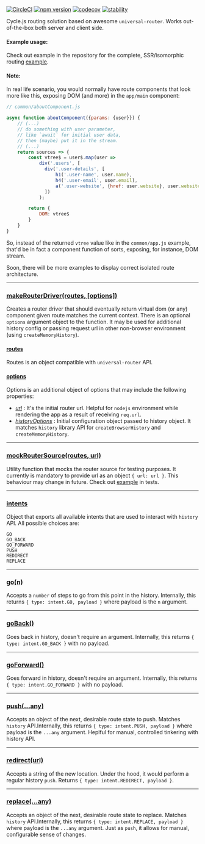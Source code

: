 [![CircleCI](https://circleci.com/gh/graforlock/cycle-router-driver.svg?style=svg)](https://circleci.com/gh/graforlock/cycle-router-driver) [![npm version](https://badge.fury.io/js/cycle-router-driver.svg)](https://badge.fury.io/js/cycle-router-driver) [![codecov](https://codecov.io/gh/graforlock/cycle-router-driver/branch/master/graph/badge.svg)](https://codecov.io/gh/graforlock/cycle-router-driver)
[![stability](https://img.shields.io/badge/stability-experimental-orange.svg?style=flat-square)](https://nodejs.org/api/documentation.html#documentation_stability_index)


Cycle.js routing solution based on awesome `universal-router`. Works out-of-the-box both server and client side.

#### Example usage:

Check out example in the repository for the complete, SSR/isomorphic routing [example](https://github.com/graforlock/cycle-router-driver/tree/master/example).

#### Note: 

In real life scenario, you would normally have route components that look more like this, exposing DOM (and more) in the `app/main` component:

```javascript
// common/aboutComponent.js

async function aboutComponent({params: {user}}) {
    // (...)
    // do something with user parameter,
    // like `await` for initial user data,
    // then (maybe) put it in the stream.
    // (...)
    return sources => {
        const vtree$ = user$.map(user =>
            div('.users', [
              div('.user-details', [
                  h1('.user-name', user.name),
                  h4('.user-email', user.email),
                  a('.user-website', {href: user.website}, user.website)
              ])
            );

        return {
            DOM: vtree$
        }
    }
}

```
So, instead of the returned `vtree` value like in the `common/app.js` example, that'd be in fact a component function of sorts, exposing, for instance, DOM stream. 

Soon, there will be more examples to display correct isolated route architecture.

***

### [makeRouterDriver(routes, [options])](https://github.com/graforlock/cycle-router-driver/blob/master/src/index.js#L43)

Creates a router driver that should eventually return virtual dom (or any) component given route matches the current context. There is an optional `options` argument object to the function. It may be used for additional history config or passing request url in other non-browser environment (using `createMemoryHistory`).


 #### [routes](https://github.com/graforlock/cycle-router-driver/blob/master/src/index.js#L44)

Routes is an object compatible with `universal-router` API.


#### [options](https://github.com/graforlock/cycle-router-driver/blob/master/src/index.js#L45)

Options is an additional object of options that may include the following properties:

- *[url](https://github.com/graforlock/cycle-router-driver/blob/master/src/index.js#L45)* : It's the initial router url. Helpful for `nodejs` environment while rendering the app as a result of receiving `req.url`.
- *[historyOptions](https://github.com/graforlock/cycle-router-driver/blob/master/src/index.js#L45)* : Initial configuration object passed to history object. It matches `history` library API for `createBrowserHistory` and `createMemoryHistory`.

***

### [mockRouterSource(routes, url)](https://github.com/graforlock/cycle-router-driver/blob/master/src/index.js#L43)

Utility function that mocks the router source for testing purposes. It currently is mandatory to provide url as an object `{ url: url }`. This behaviour may change in future. Check out [example](https://github.com/graforlock/cycle-router-driver/blob/master/__tests__/index.test.js#L71) in tests.

***

### [intents](https://github.com/graforlock/cycle-router-driver/blob/master/src/intents/index.js)

Object that exports all available intents that are used to interact with `history` API. All possible choices are:
```
GO
GO_BACK
GO_FORWARD
PUSH
REDIRECT
REPLACE
```
***

### [go(n)](https://github.com/graforlock/cycle-router-driver/blob/master/src/index.js#L37)

Accepts a `number` of steps to go from this point in the history. Internally, this returns `{ type: intent.GO, payload }` where payload is the `n` argument.

***

### [goBack()](https://github.com/graforlock/cycle-router-driver/blob/master/src/index.js#L38)

Goes back in history, doesn't require an argument. Internally, this returns `{ type: intent.GO_BACK }` with no payload.

***

### [goForward()](https://github.com/graforlock/cycle-router-driver/blob/master/src/index.js#L39)

Goes forward in history, doesn't require an argument. Internally, this returns `{ type: intent.GO_FORWARD }` with no payload.

***

### [push(...any)](https://github.com/graforlock/cycle-router-driver/blob/master/src/index.js#L40)

Accepts an object of the next, desirable route state to push. Matches `history` API.Internally, this returns `{ type: intent.PUSH, payload }` where payload is the `...any` argument. Heplful for manual, controlled tinkering with history API.

***

### [redirect(url)](https://github.com/graforlock/cycle-router-driver/blob/master/src/index.js#L41)

Accepts a string of the new location. Under the hood, it would perform a regular history `push`. Returns `{ type: intent.REDIRECT, payload }`. 

***

### [replace(...any)](https://github.com/graforlock/cycle-router-driver/blob/master/src/index.js#L41)

Accepts an object of the next, desirable route state to replace. Matches `history` API.Internally, this returns `{ type: intent.REPLACE, payload }` where payload is the `...any` argument. Just as `push`, it allows for manual, configurable sense of changes.
